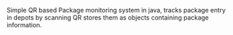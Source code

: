Simple QR based Package monitoring system in java, tracks package entry in depots by scanning QR stores them as objects containing package information.
